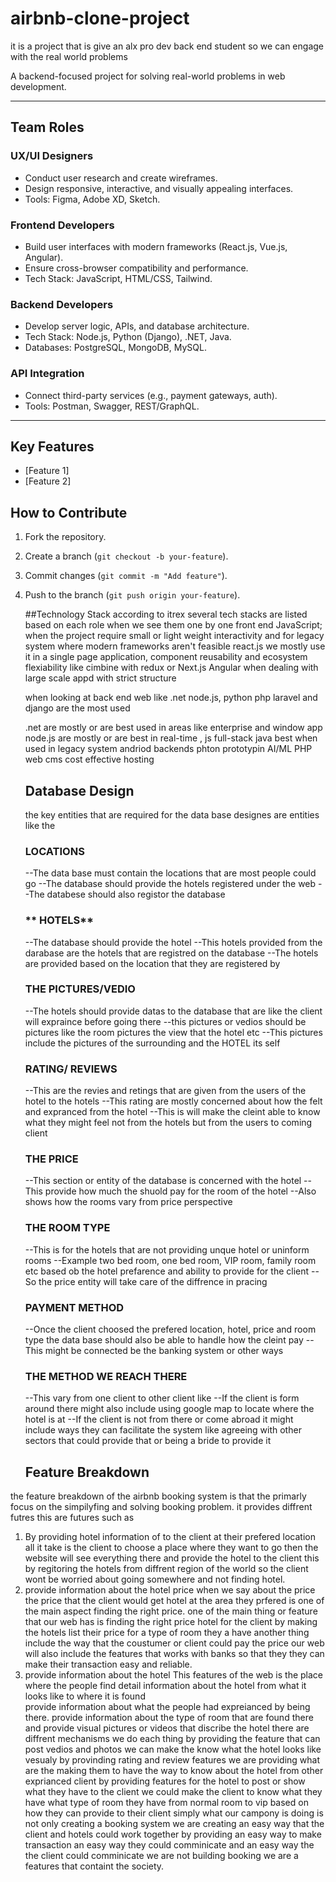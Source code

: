 # airbnb-clone-project
it is a project that is give an alx pro dev back end student so we can engage with the real world problems   

A backend-focused project for solving real-world problems in web development.  

---

## Team Roles  

### **UX/UI Designers**  
- Conduct user research and create wireframes.  
- Design responsive, interactive, and visually appealing interfaces.  
- Tools: Figma, Adobe XD, Sketch.  

### **Frontend Developers**  
- Build user interfaces with modern frameworks (React.js, Vue.js, Angular).  
- Ensure cross-browser compatibility and performance.  
- Tech Stack: JavaScript, HTML/CSS, Tailwind.  

### **Backend Developers**  
- Develop server logic, APIs, and database architecture.  
- Tech Stack: Node.js, Python (Django), .NET, Java.  
- Databases: PostgreSQL, MongoDB, MySQL.  

### **API Integration**  
- Connect third-party services (e.g., payment gateways, auth).  
- Tools: Postman, Swagger, REST/GraphQL.  

---

## Key Features  
- [Feature 1]  
- [Feature 2]  

## How to Contribute  
1. Fork the repository.  
2. Create a branch (`git checkout -b your-feature`).  
3. Commit changes (`git commit -m "Add feature"`).  
4. Push to the branch (`git push origin your-feature`).


     ##Technology Stack
   according to itrex several tech stacks are listed based on each role when we see them one by one
   front end
    JavaScript;
    when the project require small or light weight interactivity and for legacy system where modern frameworks aren't feasible
    react.js
   we mostly use it in a single page application, component reusability and ecosystem flexiability like cimbine with redux or Next.js
   Angular
   when dealing with large scale appd with strict structure

   when looking at back end
  web like .net node.js, python php laravel and django are the most used

   .net are mostly or are best used in areas like enterprise and window app
   node.js are mostly or are best in real-time , js full-stack
   java best when used in legacy system andriod backends
   phton prototypin AI/ML
   PHP web cms cost effective hosting 
 
   ## Database Design

   the key entities that are required for the data base designes are entities like the
   ### **LOCATIONS**
   --The data base must contain the locations that are most people could go
   --The database should provide the hotels registered under the web
   --The databese should also registor the database 
   ### ** HOTELS**
   --The database should provide the hotel
   --This hotels provided from the darabase are the hotels that are registred on the database
   --The hotels are provided based on the location that they are registered by 
   ### **THE PICTURES/VEDIO**
   --The hotels should provide datas to the database that are like the client will expraince before going there
   --this pictures or vedios should be pictures like the room pictures the view that the hotel etc
   --This pictures include the pictures of the surrounding and the HOTEL its self

   ### **RATING/ REVIEWS**
   --This are the revies and retings that are given from the users of the hotel to the hotels
   --This rating are mostly concerned about how the felt and expranced from the hotel
   --This is will make the cleint able to know what they might feel not from the hotels but from the users to coming client 
   ### **THE PRICE**
   --This section or entity of the database is concerned with the hotel
   --This provide how much the shuold pay for the room of the hotel
   --Also shows how the rooms vary from price perspective 
   ### **THE ROOM TYPE**
   --This is for the hotels that are not providing unque hotel or uninform rooms
   --Example two bed room, one bed room, VIP room, family room etc based ob the hotel prefarence and ability to provide for the client
   --So the price entity will take care of the diffrence in pracing 
   ### **PAYMENT METHOD**
   --Once the client choosed the prefered location, hotel, price and room type the data base should also be able to handle how the cleint pay
   --This might be connected be the banking system or other ways 
   ### **THE METHOD WE REACH THERE**
   --This vary from one client to other client like
        --If the client is form around there might also include using google map to locate where the hotel is at
        --If the client is not from there or come abroad it might include ways they can facilitate the system like agreeing with other sectors that could provide that or being a bride to provide it

   ## Feature Breakdown

the feature breakdown of the airbnb booking system is that the primarly focus on the simpilyfing and solving booking problem. it provides diffrent futres this are futures such as 
1. By providing hotel information of to the client at their prefered location
   all it take is the client to choose a place where they want to go then the website will see everything there and provide the hotel to the client this by regitoring the hotels from diffrent region of the world so the client wont be worried about going somewhere and not finding hotel.
2. provide information about the hotel price
        when we say about the price the price that the client would get hotel at the area they prfered is one of the main aspect finding the right price. one of the main thing or feature that our web has is finding the right price hotel for the client by making the hotels list their price for a type of room they a have
   another thing include the way that the coustumer or client could pay the price our web will also include the features that works with banks so that they they can make their transaction easy and reliable.
3. provide information about the hotel
   This features of the web is the place where the people find detail information about the hotel from what it looks like to where it is found  
 provide information about what the people had expreianced by being there.
 provide information about the type of room that are found there and provide visual pictures or videos that discribe the hotel
 there are diffrent mechanisms we do each thing
by providing the feature that can post vedios and photos we can make the know what the hotel looks like vesualy
by provinding rating and review features we are providing what are the making them to have the way to know about the hotel from other exprianced client
by providing features for the hotel to post or show what they have to the client we could make the client to know what they have what type of room they have from normal room to vip based on how they can provide to their client 
 simply what our campony is doing  is not only creating a booking system we are creating an easy way that the client and hotels could work together by providing an easy way to make transaction an easy way they could comminicate and an easy way the the client could comminicate we are not building booking we are a features that containt the society. 
